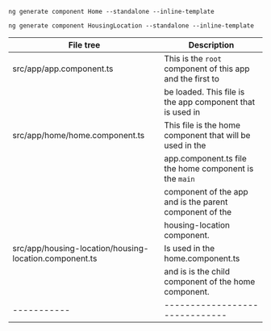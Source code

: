 `ng generate component Home --standalone --inline-template`

`ng generate component HousingLocation --standalone --inline-template`

  | File tree                      |           Description                                     |
  |--------------------------------|-----------------------------------------------------------|
  | src/app/app.component.ts       | This is the `root` component of this app and the first to 
  |                                | be loaded. This file is the app component that is used in    |                                | the index.html file.                                      
  | src/app/home/home.component.ts | This file is the home component that will be used in the 
                                   | app.component.ts file the home component is the `main` 
                                   | component of the app and is the parent component of the 
                                   | housing-location component. 
  | src/app/housing-location/housing-location.component.ts | Is used in the home.component.ts 
                                   |and is is the child component of the home component. 
 |-----------|------------------------------|

